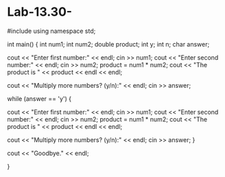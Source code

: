# Lab-13.30-
#include <iostream>
using namespace std;

int main() {
  int num1;
  int num2;
  double product;
  int y;
  int n;
  char answer;

  cout << "Enter first number:" << endl;
  cin >> num1;
  cout << "Enter second number:" << endl;
  cin >> num2;
 product = num1 * num2;
 cout << "The product is " << product << endl << endl;

 cout << "Multiply more numbers? (y/n):" << endl;
 cin >> answer; 
  
 while (answer == 'y') { 
  
  cout << "Enter first number:" << endl;
  cin >> num1;
  cout << "Enter second number:" << endl;
  cin >> num2;
 product = num1 * num2;
 cout << "The product is " << product << endl << endl;
   
 cout << "Multiply more numbers? (y/n):" << endl;
 cin >> answer;
 }
  
  cout << "Goodbye." << endl;

}
